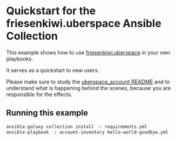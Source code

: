 # Quickstart for the friesenkiwi.uberspace Ansible Collection

This example shows how to use [friesenkiwi.uberspace](https://galaxy.ansible.com/friesenkiwi/uberspace) in your own playbooks.

It serves as a quickstart to new users.

Please make sure to study the [uberspace_account README](https://github.com/friesenkiwi/ansible-collection-uberspace/tree/master/roles/uberspace_account) and to understand what is happening behind the scenes, because you are responsible for the effects.

## Running this example

```bash
ansible-galaxy collection install -r requirements.yml
ansible-playbook -i account-inventory hello-world-goodbye.yml
```
